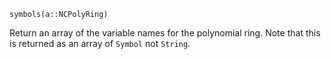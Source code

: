 ```
symbols(a::NCPolyRing)
```

Return an array of the variable names for the polynomial ring. Note that this is returned as an array of `Symbol` not `String`.
